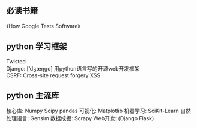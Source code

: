 ## 必读书籍
《How Google Tests Software》
## python 学习框架
Twisted  
Django: [‘dʒæŋɡo] 用python语言写的开源web开发框架   
CSRF: Cross-site request forgery
XSS
## python 主流库
核心库: Numpy  Scipy  pandas
可视化: Matplotlib
机器学习: SciKit-Learn
自然处理语言: Gensim
数据挖掘: Scrapy
Web开发: (Django  Flask)




